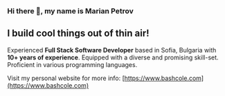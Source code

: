 ### Hi there  👋, my name is Marian Petrov

## I build cool things out of thin air!

Experienced  **Full Stack Software Developer** based in Sofia, Bulgaria with  **10+ years of experience**. Equipped with a diverse and promising skill-set. Proficient in various programming languages.

Visit my personal website for more info: [https://www.bashcole.com](https://www.bashcole.com)
